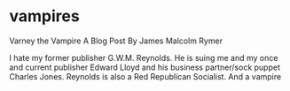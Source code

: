# vampires
Varney the Vampire
A Blog Post
By James Malcolm Rymer

I hate my former publisher G.W.M. Reynolds. He is suing me and my once and current publisher Edward Lloyd and his business partner/sock puppet Charles Jones. Reynolds is also a Red Republican Socialist. And a vampire